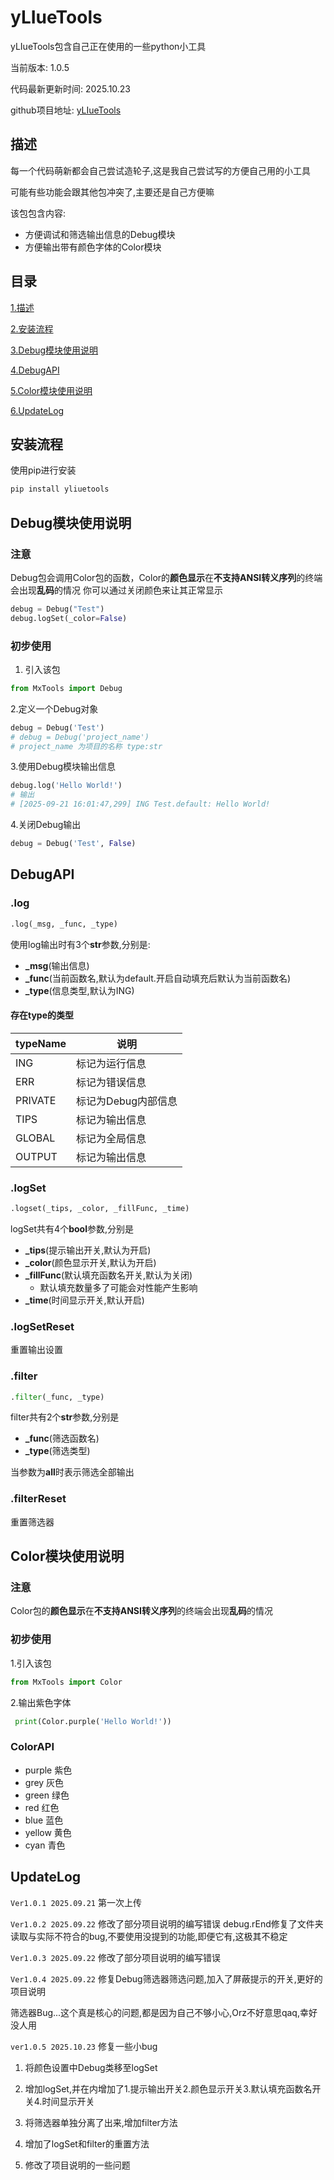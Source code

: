 # yLIueTools

yLIueTools包含自己正在使用的一些python小工具

当前版本: 1.0.5

代码最新更新时间: 2025.10.23

github项目地址: [yLIueTools](https://github.com/yLIue/yLIueTools)

## 描述

每一个代码萌新都会自己尝试造轮子,这是我自己尝试写的方便自己用的小工具

可能有些功能会跟其他包冲突了,主要还是自己方便嘛

该包包含内容:

- 方便调试和筛选输出信息的Debug模块
- 方便输出带有颜色字体的Color模块

## 目录

[1.描述](#描述)

[2.安装流程](#安装流程)

[3.Debug模块使用说明](#Debug模块使用说明)

[4.DebugAPI](#DebugAPI)

[5.Color模块使用说明](#Color模块使用说明)

[6.UpdateLog](#UpdateLog)

## 安装流程

使用pip进行安装

```python
pip install yliuetools
```

## Debug模块使用说明

### 注意

Debug包会调用Color包的函数，Color的**颜色显示**在**不支持ANSI转义序列**的终端会出现**乱码**的情况
你可以通过关闭颜色来让其正常显示

```python
debug = Debug("Test")
debug.logSet(_color=False)
```

### 初步使用

1. 引入该包

```python
from MxTools import Debug
```

2.定义一个Debug对象

```python
debug = Debug('Test')
# debug = Debug('project_name') 
# project_name 为项目的名称 type:str
```

3.使用Debug模块输出信息

```python
debug.log('Hello World!')
# 输出
# [2025-09-21 16:01:47,299] ING Test.default: Hello World!
```

4.关闭Debug输出

```python
debug = Debug('Test', False)
```

## DebugAPI

### .log

```python
.log(_msg, _func, _type)
```

使用log输出时有3个**str**参数,分别是:

- **_msg**(输出信息) 
- **_func**(当前函数名,默认为default.开启自动填充后默认为当前函数名)
- **_type**(信息类型,默认为ING)

#### 存在type的类型

| typeName | 说明                |
| -------- | ------------------- |
| ING      | 标记为运行信息      |
| ERR      | 标记为错误信息      |
| PRIVATE  | 标记为Debug内部信息 |
| TIPS     | 标记为输出信息      |
| GLOBAL   | 标记为全局信息      |
| OUTPUT   | 标记为输出信息      |

### .logSet

```python
.logset(_tips, _color, _fillFunc, _time)
```

logSet共有4个**bool**参数,分别是

- **_tips**(提示输出开关,默认为开启)
- **_color**(颜色显示开关,默认为开启)
- **_fillFunc**(默认填充函数名开关,默认为关闭)
  - 默认填充数量多了可能会对性能产生影响
- **_time**(时间显示开关,默认开启)

### .logSetReset

重置输出设置

### .filter

```python
.filter(_func, _type)
```

filter共有2个**str**参数,分别是

- **_func**(筛选函数名)
- **_type**(筛选类型)

当参数为**all**时表示筛选全部输出

### .filterReset

重置筛选器

## Color模块使用说明

### 注意

Color包的**颜色显示**在**不支持ANSI转义序列**的终端会出现**乱码**的情况

### 初步使用

 1.引入该包

 ```python
 from MxTools import Color
 ```

 2.输出紫色字体

 ```python
  print(Color.purple('Hello World!'))
 ```

### ColorAPI

- purple 紫色
- grey 灰色
- green 绿色
- red 红色
- blue 蓝色
- yellow 黄色
- cyan 青色

## UpdateLog

`Ver1.0.1 2025.09.21` 第一次上传

`Ver1.0.2 2025.09.22` 修改了部分项目说明的编写错误 debug.rEnd修复了文件夹读取与实际不符合的bug,不要使用没提到的功能,即便它有,这极其不稳定

`Ver1.0.3 2025.09.22` 修改了部分项目说明的编写错误

`Ver1.0.4 2025.09.22` 修复Debug筛选器筛选问题,加入了屏蔽提示的开关,更好的项目说明

筛选器Bug...这个真是核心的问题,都是因为自己不够小心,Orz不好意思qaq,幸好没人用

`ver1.0.5 2025.10.23` 修复一些小bug

1. 将颜色设置中Debug类移至logSet

2. 增加logSet,并在内增加了1.提示输出开关2.颜色显示开关3.默认填充函数名开关4.时间显示开关

3. 将筛选器单独分离了出来,增加filter方法

4. 增加了logSet和filter的重置方法

5. 修改了项目说明的一些问题